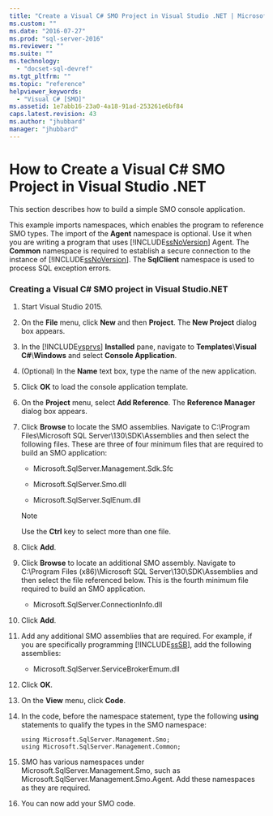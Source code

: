 ```yaml
---
title: "Create a Visual C# SMO Project in Visual Studio .NET | Microsoft Docs"
ms.custom: ""
ms.date: "2016-07-27"
ms.prod: "sql-server-2016"
ms.reviewer: ""
ms.suite: ""
ms.technology: 
  - "docset-sql-devref"
ms.tgt_pltfrm: ""
ms.topic: "reference"
helpviewer_keywords: 
  - "Visual C# [SMO]"
ms.assetid: 1e7abb16-23a0-4a18-91ad-253261e6bf84
caps.latest.revision: 43
ms.author: "jhubbard"
manager: "jhubbard"
---
```

# How to Create a Visual C# SMO Project in Visual Studio .NET
  This section describes how to build a simple SMO console application.  
  
 This example imports namespaces, which enables the program to reference SMO types. The import of the **Agent** namespace is optional. Use it when you are writing a program that uses [!INCLUDE[ssNoVersion](../../advanced-analytics/r-services/includes/ssnoversion-md.md)] Agent. The **Common** namespace is required to establish a secure connection to the instance of [!INCLUDE[ssNoVersion](../../advanced-analytics/r-services/includes/ssnoversion-md.md)]. The **SqlClient** namespace is used to process SQL exception errors.  
  
### Creating a Visual C# SMO project in Visual Studio.NET  
  
1.  Start Visual Studio 2015. 
  
2.  On the **File** menu, click **New** and then **Project**.  The **New Project** dialog box appears.   
  
3.  In the [!INCLUDE[vsprvs](../../analysis-services/multidimensional-models/includes/vsprvs-md.md)] **Installed** pane, navigate to **Templates**\\**Visual C#**\\**Windows** and select **Console Application**.  
  
4.  (Optional) In the **Name** text box, type the name of the new application.  

5.  Click **OK** to load the console application template.  

6.  On the **Project** menu, select **Add Reference**. The **Reference Manager** dialog box appears.  
   
7.  Click **Browse** to locate the SMO assemblies.  Navigate to C:\Program Files\Microsoft SQL Server\130\SDK\Assemblies and then select the following files. These are three of four minimum files that are required to build an SMO application:  

    - Microsoft.SqlServer.Management.Sdk.Sfc
     
    - Microsoft.SqlServer.Smo.dll
     
    - Microsoft.SqlServer.SqlEnum.dll
  
    > [!NOTE]  
    >  Use the **Ctrl** key to select more than one file.  
    
8.  Click **Add**.
  
9.  Click **Browse** to locate an additional SMO assembly.  Navigate to C:\Program Files (x86)\Microsoft SQL Server\130\SDK\Assemblies and then select the file referenced below.  This is the fourth minimum file required to build an SMO application.

    - Microsoft.SqlServer.ConnectionInfo.dll

10.  Click **Add**. 
  
11.  Add any additional SMO assemblies that are required. For example, if you are specifically programming [!INCLUDE[ssSB](../../database-engine/configure/windows/includes/sssb-md.md)], add the following assemblies:  
  
      - Microsoft.SqlServer.ServiceBrokerEmum.dll  
     
12. Click **OK**.
  
13. On the **View** menu, click **Code**.
    
14. In the code, before the namespace statement, type the following **using** statements to qualify the types in the SMO namespace:  
  
    ```  
    using Microsoft.SqlServer.Management.Smo;  
    using Microsoft.SqlServer.Management.Common;  
    ```  
  
15. SMO has various namespaces under Microsoft.SqlServer.Management.Smo, such as Microsoft.SqlServer.Management.Smo.Agent. Add these namespaces as they are required.  
  
16. You can now add your SMO code.  
  
  
